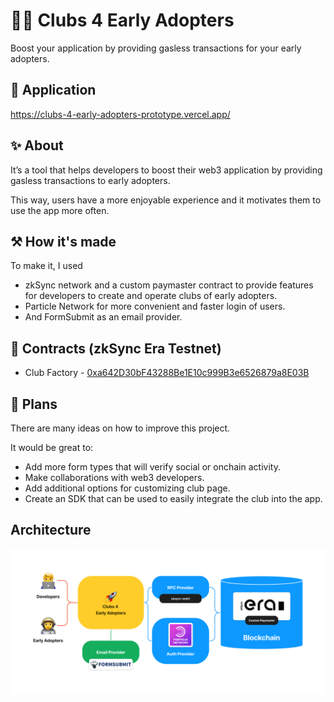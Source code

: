 # 🧑‍🚀 Clubs 4 Early Adopters

Boost your application by providing gasless transactions for your early adopters.

## 🔗 Application

https://clubs-4-early-adopters-prototype.vercel.app/

## ✨ About

It’s a tool that helps developers to boost their web3 application by providing gasless transactions to early adopters.

This way, users have a more enjoyable experience and it motivates them to use the app more often.

## ⚒️ How it's made

To make it, I used

- zkSync network and a custom paymaster contract to provide features for developers to create and operate clubs of early adopters.
- Particle Network for more convenient and faster login of users.
- And FormSubmit as an email provider.

## 🧠 Contracts (zkSync Era Testnet)

- Club Factory - [0xa642D30bF43288Be1E10c999B3e6526879a8E03B](s/0xa642D30bF43288Be1E10c999B3e6526879a8E03B)

## 🚀 Plans

There are many ideas on how to improve this project.

It would be great to:

- Add more form types that will verify social or onchain activity.
- Make collaborations with web3 developers.
- Add additional options for customizing club page.
- Create an SDK that can be used to easily integrate the club into the app.

## Architecture

![Architecture](/architecture.png)
